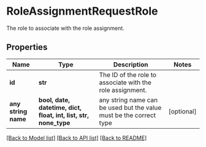 # RoleAssignmentRequestRole

The role to associate with the role assignment.

## Properties
Name | Type | Description | Notes
------------ | ------------- | ------------- | -------------
**id** | **str** | The ID of the role to associate with the role assignment. | 
**any string name** | **bool, date, datetime, dict, float, int, list, str, none_type** | any string name can be used but the value must be the correct type | [optional]

[[Back to Model list]](../README.md#documentation-for-models) [[Back to API list]](../README.md#documentation-for-api-endpoints) [[Back to README]](../README.md)


